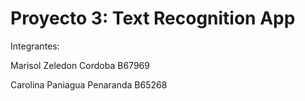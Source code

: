 # Proyecto 3: Text Recognition App

Integrantes: 

Marisol Zeledon Cordoba B67969

Carolina Paniagua Penaranda B65268


